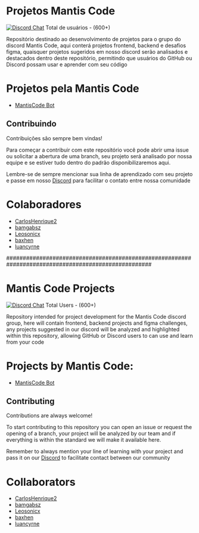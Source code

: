 
# Projetos Mantis Code
[![Discord Chat](https://img.shields.io/discord/1014230996192874526.svg?logo=discord)](https://discord.gg/Y4mdjuAuCz) Total de  usuários - (600+)

Repositório destinado ao desenvolvimento de projetos para o grupo do discord Mantis Code, aqui conterá projetos frontend, backend e desafios figma, quaisquer projetos sugeridos em nosso discord serão analisados ​​e destacados dentro deste repositório, permitindo que usuários do GitHub ou Discord possam usar e aprender com seu código

# Projetos pela Mantis Code
*  <a href="https://github.com/luancyrne/MantisCode/tree/main/MantisCode%20Bot">MantisCode Bot</a>




## Contribuindo

Contribuições são sempre bem vindas!

Para começar a contribuir com este repositório você pode abrir uma issue ou solicitar a abertura de uma branch, seu projeto será analisado por nossa equipe e se estiver tudo dentro do padrão disponibilizaremos aqui.

Lembre-se de sempre mencionar sua linha de aprendizado com seu projeto e passe em nosso <a href="https://discord.gg/Y4mdjuAuCz">Discord</a> para facilitar o contato entre nossa comunidade

# Colaboradores
- <a href="https://github.com/CarlosHenrique2">CarlosHenrique2</a>
- <a href="https://github.com/bamgabsz">bamgabsz</a>
- <a href="https://github.com/Leosonicx">Leosonicx</a>
- <a href="https://github.com/baxhen">baxhen</a>
- <a href="https://github.com/luancyrne">luancyrne</a>

####################################################################################################


# Mantis Code Projects
[![Discord Chat](https://img.shields.io/discord/1014230996192874526.svg?logo=discord)](https://discord.gg/Y4mdjuAuCz) Total Users - (600+)

Repository intended for project development for the Mantis Code discord group, here will contain frontend, backend projects and figma challenges, any projects suggested in our discord will be analyzed and highlighted within this repository, allowing GitHub or Discord users to can use and learn from your code

# Projects by Mantis Code:
*  <a href="https://github.com/luancyrne/MantisCode/tree/main/MantisCode%20Bot">MantisCode Bot</a>


## Contributing

Contributions are always welcome!

To start contributing to this repository you can open an issue or request the opening of a branch, your project will be analyzed by our team and if everything is within the standard we will make it available here.

Remember to always mention your line of learning with your project and pass it on our <a href="https://discord.gg/Y4mdjuAuCz">Discord</a> to facilitate contact between our community

# Collaborators
- <a href="https://github.com/CarlosHenrique2">CarlosHenrique2</a>
- <a href="https://github.com/bamgabsz">bamgabsz</a>
- <a href="https://github.com/Leosonicx">Leosonicx</a>
- <a href="https://github.com/baxhen">baxhen</a>
- <a href="https://github.com/luancyrne">luancyrne</a>
